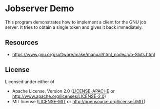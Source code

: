 Jobserver Demo
==============

This program demonstrates how to implement a client for the GNU job
server. It tries to obtain a single token and gives it back
immediately.

Resources
---------

- https://www.gnu.org/software/make/manual/html_node/Job-Slots.html

License
-------

Licensed under either of

* Apache License, Version 2.0 ([LICENSE-APACHE](LICENSE-APACHE) or
  http://www.apache.org/licenses/LICENSE-2.0)
* MIT license ([LICENSE-MIT](LICENSE-MIT) or
  http://opensource.org/licenses/MIT)
